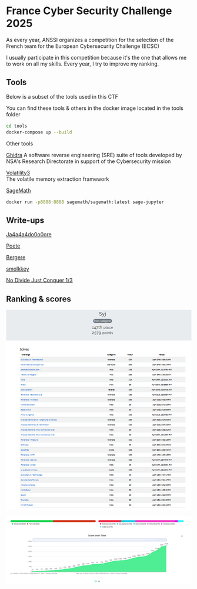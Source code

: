 # France Cyber Security Challenge 2025

As every year, ANSSI organizes a competition for the selection of the French team for the European Cybersecurity Challenge (ECSC)

I usually participate in this competition because it's the one that allows me to work on all my skills.
Every year, I try to improve my ranking.


## Tools

Below is a subset of the tools used in this CTF

You can find these tools & others in the docker image located in the tools folder

```bash
cd tools
docker-compose up --build
```

Other tools

[Ghidra](https://ghidra-sre.org/) 
A software reverse engineering (SRE) suite of tools developed by NSA's Research Directorate in support of the Cybersecurity mission

[Volatility3](https://github.com/volatilityfoundation/volatility3)  
The volatile memory extraction framework


[SageMath](https://www.sagemath.org/)
```bash
docker run -p8888:8888 sagemath/sagemath:latest sage-jupyter
```

## Write-ups

[Ja4a4a4do0o0ore](ja4a4a4do0o0ore/README.md)

[Poete](poete/README.md)

[Bergere](bergere/README.md)

[smolkkey](smolkkey/README.md)

[No Divide Just Conquer 1/3](noDivideJustConquer/README.md)


## Ranking & scores

![Scoring](scoring.png)

![Summary](summary.png)